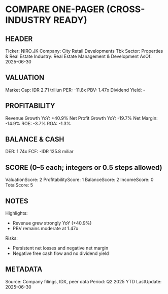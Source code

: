 # COMPARE ONE-PAGER (CROSS-INDUSTRY READY)

## HEADER
Ticker: NIRO.JK
Company: City Retail Developments Tbk
Sector: Properties & Real Estate
Industry: Real Estate Management & Development
AsOf: 2025-06-30

## VALUATION
Market Cap: IDR 2.71 triliun
PER: -11.8x
PBV: 1.47x
Dividend Yield: -

## PROFITABILITY
Revenue Growth YoY: +40.9%
Net Profit Growth YoY: -19.7%
Net Margin: -14.9%
ROE: -3.7%
ROA: -1.3%

## BALANCE & CASH
DER: 1.74x
FCF: -IDR 125.8 miliar

## SCORE (0–5 each; integers or 0.5 steps allowed)
ValuationScore: 2
ProfitabilityScore: 1
BalanceScore: 2
IncomeScore: 0
TotalScore: 5

## NOTES
Highlights:
- Revenue grew strongly YoY (+40.9%)
- PBV remains moderate at 1.47x

Risks:
- Persistent net losses and negative net margin
- Negative free cash flow and no dividend yield

## METADATA
Source: Company filings, IDX, peer data
Period: Q2 2025 YTD
LastUpdate: 2025-06-30